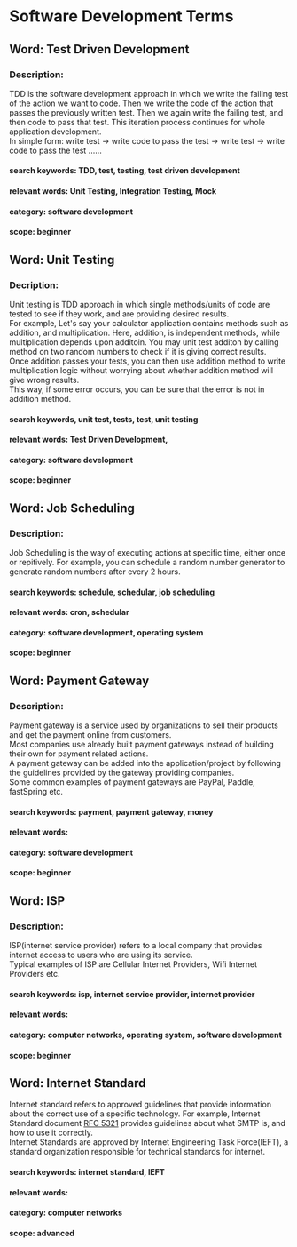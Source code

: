 # Software Development Terms

## Word: Test Driven Development
### Description:
TDD is the software development approach in which we write the failing test of the action we want to code. Then we write the code of the action that passes the previously written test. Then we again write the failing test, and then code to pass that test. This iteration process continues for whole application development.  
In simple form: write test -> write code to pass the test -> write test -> write code to pass the test ......
#### search keywords: TDD, test, testing, test driven development
#### relevant words: Unit Testing, Integration Testing, Mock 
#### category: software development
#### scope: beginner


## Word: Unit Testing
### Decription:
Unit testing is TDD approach in which single methods/units of code are tested to see if they work, and are providing desired results.  
For example, Let's say your calculator application contains methods such as addition, and multiplication. Here, addition, is independent methods, while multiplication depends upon additoin. You may unit test additon by calling method on two random numbers to check if it is giving correct results.  
Once addition passes your tests, you can then use addition method to write multiplication logic without worrying about whether addition method will give wrong results.  
This way, if some error occurs, you can be sure that the error is not in addition method.
#### search keywords, unit test, tests, test, unit testing
#### relevant words: Test Driven Development,   
#### category: software development
#### scope: beginner


## Word: Job Scheduling
### Description:
Job Scheduling is the way of executing actions at specific time, either once or repitively. For example, you can schedule a random number generator to generate random numbers after every 2 hours.
#### search keywords: schedule, schedular, job scheduling
#### relevant words: cron, schedular  
#### category: software development, operating system
#### scope: beginner

## Word: Payment Gateway
### Description:
Payment gateway is a service used by organizations to sell their products and get the payment online from customers.  
Most companies use already built payment gateways instead of building their own for payment related actions.  
A payment gateway can be added into the application/project by following the guidelines provided by the gateway providing companies.  
Some common examples of payment gateways are PayPal, Paddle, fastSpring etc.
#### search keywords: payment, payment gateway, money
#### relevant words:  
#### category: software development
#### scope: beginner

## Word: ISP
### Description:
ISP(internet service provider) refers to a local company that provides internet access to users who are using its service.  
Typical examples of ISP are Cellular Internet Providers, Wifi Internet Providers etc.  
#### search keywords: isp, internet service provider, internet provider
#### relevant words:  
#### category: computer networks, operating system, software development
#### scope: beginner

## Word: Internet Standard
Internet standard refers to approved guidelines that provide information about the correct use of a specific technology. For example, Internet Standard document [RFC 5321](https://datatracker.ietf.org/doc/html/rfc5321) provides guidelines about what SMTP is, and how to use it correctly.  
Internet Standards are approved by Internet Engineering Task Force(IEFT), a standard organization responsible for technical standards for internet.  
#### search keywords: internet standard, IEFT
#### relevant words:
#### category: computer networks
#### scope: advanced
